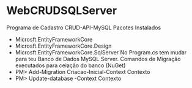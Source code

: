 # WebCRUDSQLServer
Programa de Cadastro CRUD-API-MySQL
Pacotes Instalados
- Microsft.EntityFrameworkCore
- Microsft.EntityFrameworkCore.Design
- Microsft.EntityFrameworkCore.SqlServer
No Program.cs tem mudar para teu Banco de Dados MySQL Server.
Comandos de Migração executados para ceiação do banco (NuGet)
- PM> Add-Migration Criacao-Inicial-Context Contexto
- PM> Update-database -Context Contexto

